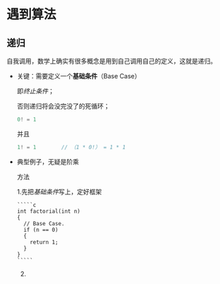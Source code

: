 遇到算法
============================

递归
----------

自我调用，数学上确实有很多概念是用到自己调用自己的定义，这就是递归。

  - 关键：需要定义一个**基础条件**（Base Case）

    即*终止条件*；

    否则递归将会没完没了的死循环；

    ```c
    0! = 1
    ```

    并且

    ```c
    1! = 1        // （1 * 0!） = 1 * 1
    ```

  - 典型例子，无疑是阶乘

    方法

      1.先把*基础条件*写上，定好框架

        `````c
        int factorial(int n)
        {
          // Base Case.
          if (n == 0)
          {
            return 1;
          }
        }
        `````

      2.
